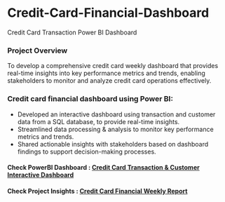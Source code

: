 # Credit-Card-Financial-Dashboard
Credit Card Transaction Power BI Dashboard

### Project Overview

To develop a comprehensive credit 
card weekly dashboard that 
provides real-time insights into key 
performance metrics and trends, 
enabling stakeholders to monitor 
and analyze credit card operations 
effectively.



### Credit card financial dashboard using Power BI:
- Developed an interactive dashboard using transaction and customer data from a SQL database, to provide real-time insights. 
- Streamlined data processing & analysis to monitor key performance metrics and trends.
- Shared actionable insights with stakeholders based on dashboard findings to support decision-making processes.

#### Check PowerBI Dashboard : [Credit Card Transaction & Customer Interactive Dashboard](https://github.com/khushirohilla12/Credit-Card-Financial-Dashboard/blob/main/Credit%20Card%20PowerBI%20Dashboard.pbix)

#### Check Project Insights : [Credit Card Financial Weekly Report](https://github.com/khushirohilla12/Credit-Card-Financial-Dashboard/blob/main/Credit%20Card%20Financial%20Weekly%20Dashboard%20Report.pdf)
